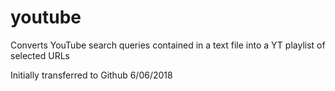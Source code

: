 # youtube

Converts YouTube search queries contained in a text file into a YT playlist of selected URLs

Initially transferred to Github 6/06/2018
